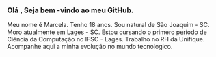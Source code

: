 ###  Olá , Seja bem -vindo ao meu GitHub. 
Meu nome é Marcela. 
Tenho 18 anos.
Sou natural de São Joaquim - SC.  
Moro atualmente em Lages - SC.
Estou cursando  o primero período de Ciência da Computação no IFSC - Lages.
Trabalho no RH da Unifique.   
Acompanhe aqui a minha evolução no mundo tecnologico.
  
